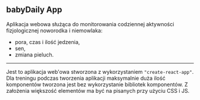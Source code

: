 ## babyDaily App

Aplikacja webowa służąca do monitorowania codziennej aktywności fizjologicznej noworodka i niemowlaka:
* pora, czas i ilość jedzenia,
* sen,
* zmiana pieluch.
_____
Jest to aplikacja web'owa stworzona z wykorzystaniem `"create-react-app"`.
Dla treningu podczas tworzenia aplikacji maksymalnie duża ilość komponentów tworzona jest bez wykorzystanie bibliotek komponentów. Z założenia większość elementów ma być na pisanych przy użyciu CSS i JS.
